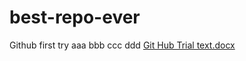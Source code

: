 # best-repo-ever
Github first try
aaa bbb ccc ddd 
[Git Hub Trial text.docx](https://github.com/AnkushNagarkar/best-repo-ever/files/9256517/Git.Hub.Trial.text.docx)
